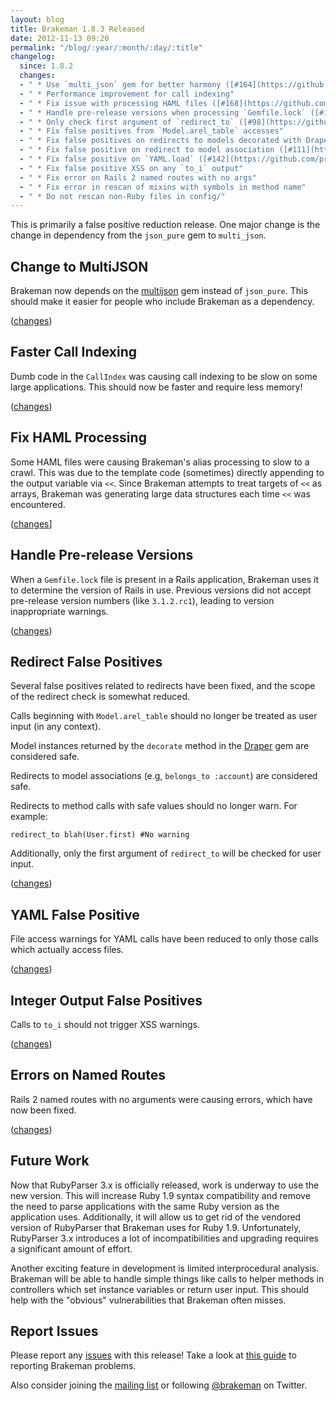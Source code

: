 ```yaml
---
layout: blog
title: Brakeman 1.8.3 Released
date: 2012-11-13 09:20
permalink: "/blog/:year/:month/:day/:title"
changelog:
  since: 1.8.2
  changes:
  - " * Use `multi_json` gem for better harmony ([#164](https://github.com/presidentbeef/brakeman/issues/164))"
  - " * Performance improvement for call indexing"
  - " * Fix issue with processing HAML files ([#168](https://github.com/presidentbeef/brakeman/issues/168))"
  - " * Handle pre-release versions when processing `Gemfile.lock` ([#174](https://github.com/presidentbeef/brakeman/issues/174))"
  - " * Only check first argument of `redirect_to` ([#98](https://github.com/presidentbeef/brakeman/issues/98))"
  - " * Fix false positives from `Model.arel_table` accesses"
  - " * Fix false positives on redirects to models decorated with Draper gem ([#172](https://github.com/presidentbeef/brakeman/issues/172))"
  - " * Fix false positive on redirect to model association ([#111](https://github.com/presidentbeef/brakeman/issues/111))"
  - " * Fix false positive on `YAML.load` ([#142](https://github.com/presidentbeef/brakeman/issues/142))"
  - " * Fix false positive XSS on any `to_i` output"
  - " * Fix error on Rails 2 named routes with no args"
  - " * Fix error in rescan of mixins with symbols in method name"
  - " * Do not rescan non-Ruby files in config/"
---
```



This is primarily a false positive reduction release. One major change is the change in dependency from the `json_pure` gem to `multi_json`.


## Change to MultiJSON

Brakeman now depends on the [multijson](http://rdoc.info/github/intridea/multi_json) gem instead of `json_pure`. This should make it easier for people who include Brakeman as a dependency.

([changes](https://github.com/presidentbeef/brakeman/pull/166))

## Faster Call Indexing

Dumb code in the `CallIndex` was causing call indexing to be slow on some large applications. This should now be faster and require less memory!

([changes](https://github.com/presidentbeef/brakeman/pull/180))

## Fix HAML Processing

Some HAML files were causing Brakeman's alias processing to slow to a crawl. This was due to the template code (sometimes) directly appending to the output variable via `<<`. Since Brakeman attempts to treat targets of `<<` as arrays, Brakeman was generating large data structures each time `<<` was encountered.

([changes](https://github.com/presidentbeef/brakeman/pull/170)]

## Handle Pre-release Versions

When a `Gemfile.lock` file is present in a Rails application, Brakeman uses it to determine the version of Rails in use. Previous versions did not accept pre-release version numbers (like `3.1.2.rc1`), leading to version inappropriate warnings.

([changes](https://github.com/presidentbeef/brakeman/pull/176))

## Redirect False Positives

Several false positives related to redirects have been fixed, and the scope of the redirect check is somewhat reduced.

Calls beginning with `Model.arel_table` should no longer be treated as user input (in any context).

Model instances returned by the `decorate` method in the [Draper](https://github.com/drapergem/draper) gem are considered safe.

Redirects to model associations (e.g, `belongs_to :account`) are considered safe.

Redirects to method calls with safe values should no longer warn. For example:

    redirect_to blah(User.first) #No warning

Additionally, only the first argument of `redirect_to` will be checked for user input.

([changes](https://github.com/presidentbeef/brakeman/pull/177))

## YAML False Positive

File access warnings for YAML calls have been reduced to only those calls which actually access files.

([changes](https://github.com/presidentbeef/brakeman/pull/178))

## Integer Output False Positives

Calls to `to_i` should not trigger XSS warnings.

([changes](https://github.com/presidentbeef/brakeman/pull/179))

## Errors on Named Routes

Rails 2 named routes with no arguments were causing errors, which have now been fixed.

([changes](https://github.com/presidentbeef/brakeman/pull/181))

## Future Work

Now that RubyParser 3.x is officially released, work is underway to use the new version. This will increase Ruby 1.9 syntax compatibility and remove the need to parse applications with the same Ruby version as the application uses. Additionally, it will allow us to get rid of the vendored version of RubyParser that Brakeman uses for Ruby 1.9. Unfortunately, RubyParser 3.x introduces a lot of incompatibilities and upgrading requires a significant amount of effort.

Another exciting feature in development is limited interprocedural analysis. Brakeman will be able to handle simple things like calls to helper methods in controllers which set instance variables or return user input. This should help with the "obvious" vulnerabilities that Brakeman often misses.

## Report Issues

Please report any [issues](https://github.com/presidentbeef/brakeman/issues) with this release! Take a look at [this guide](https://github.com/presidentbeef/brakeman/wiki/How-to-Report-a-Brakeman-Issue) to reporting Brakeman problems.

Also consider joining the [mailing list](http://brakemanscanner.org/contact/) or following [@brakeman](https://twitter.com/brakeman) on Twitter.

